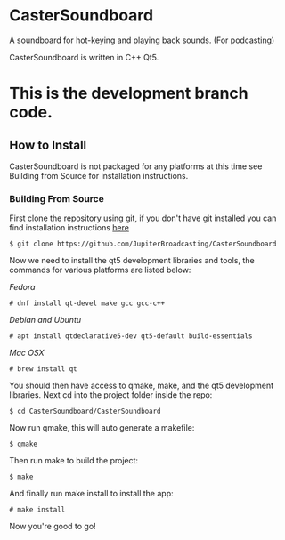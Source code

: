 CasterSoundboard
================

A soundboard for hot-keying and playing back sounds. (For podcasting)

CasterSoundboard is written in C++ Qt5.

This is the development branch code.
=======

## How to Install

CasterSoundboard is not packaged for any platforms at this time see
Building from Source for installation instructions.

### Building From Source

First clone the repository using git, if you don't have git installed
you can find installation instructions [here](https://git-scm.com)

```
$ git clone https://github.com/JupiterBroadcasting/CasterSoundboard
```

Now we need to install the qt5 development libraries and tools, the
commands for various platforms are listed below:

*Fedora*
```
# dnf install qt-devel make gcc gcc-c++
```

*Debian and Ubuntu*
```
# apt install qtdeclarative5-dev qt5-default build-essentials
```

*Mac OSX*
```
# brew install qt
```

You should then have access to qmake, make, and the qt5 development
libraries. Next cd into the project folder inside the repo:

```
$ cd CasterSoundboard/CasterSoundboard
```

Now run qmake, this will auto generate a makefile:

```
$ qmake
```

Then run make to build the project:

```
$ make
```

And finally run make install to install the app:

```
# make install
```

Now you're good to go!
